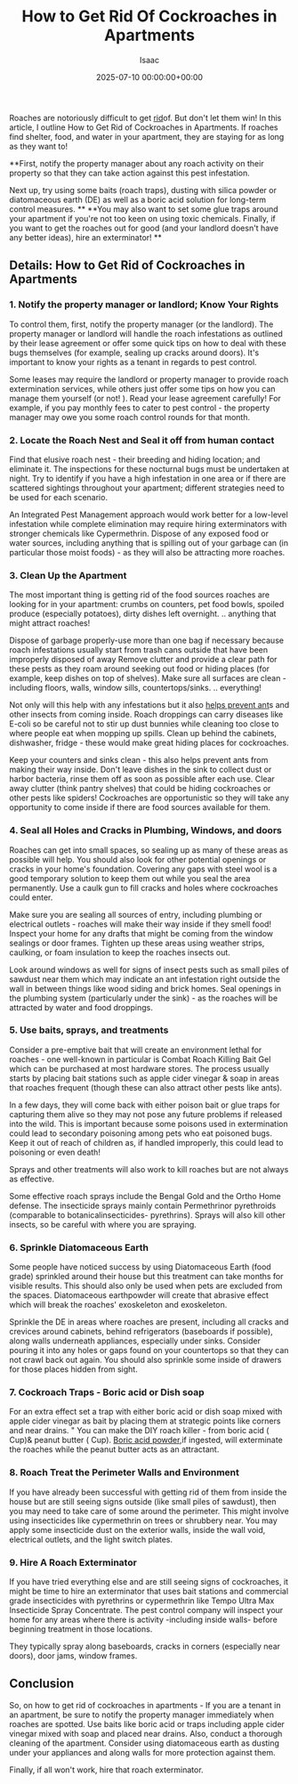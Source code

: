 ﻿---
title: How to Get Rid Of Cockroaches in Apartments
description: Roaches are notoriously difficult to get rid of. But don't let them win! In this article, I outline How to Get Rid of Cockroaches in Apartments.
slug: /how-to-get-rid-of-cockroaches-in-apartments/
date: 2025-07-10 00:00:00+00:00
lastmod: 2025-07-10 00:00:00+03:00
author: Isaac
categories:

- Guide
tags:

- guide

- rid

- cockroache
layout: post
---

Roaches are notoriously difficult to get [rid](https://pestpolicy.com/how-to-get-rid-of-brown-recluse-spiders/)of. But don't let them win! In this article, I outline How to Get Rid of Cockroaches in Apartments. If roaches find shelter, food, and water in your apartment, they are staying for as long as they want to!

**First, notify the property manager about any roach activity on their property so that they can take action against this pest infestation.

Next up, try using some baits (roach traps), dusting with silica powder or diatomaceous earth (DE) as well as a boric acid solution for long-term control measures. ** **You may also want to set some glue traps around your apartment if you're not too keen on using toxic chemicals. Finally, if you want to get the roaches out for good (and your landlord doesn't have any better ideas), hire an exterminator! **

##  Details: How to Get Rid of Cockroaches in Apartments

###  1. Notify the property manager or landlord; Know Your Rights

To control them, first, notify the property manager (or the landlord). The property manager or landlord will handle the roach infestations as outlined by their lease agreement or offer some quick tips on how to deal with these bugs themselves (for example, sealing up cracks around doors). It's important to know your rights as a tenant in regards to pest control.

Some leases may require the landlord or property manager to provide roach extermination services, while others just offer some tips on how you can manage them yourself (or not! ). Read your lease agreement carefully! For example, if you pay monthly fees to cater to pest control - the property manager may owe you some roach control rounds for that month.

###  2. Locate the Roach Nest and Seal it off from human contact

Find that elusive roach nest - their breeding and hiding location; and eliminate it. The inspections for these nocturnal bugs must be undertaken at night. Try to identify if you have a high infestation in one area or if there are scattered sightings throughout your apartment; different strategies need to be used for each scenario.

An Integrated Pest Management approach would work better for a low-level infestation while complete elimination may require hiring exterminators with stronger chemicals like Cypermethrin. Dispose of any exposed food or water sources, including anything that is spilling out of your garbage can (in particular those moist foods) - as they will also be attracting more roaches.

###  3. Clean Up the Apartment

The most important thing is getting rid of the food sources roaches are looking for in your apartment: crumbs on counters, pet food bowls, spoiled produce (especially potatoes), dirty dishes left overnight. .. anything that might attract roaches!

Dispose of garbage properly-use more than one bag if necessary because roach infestations usually start from trash cans outside that have been improperly disposed of away Remove clutter and provide a clear path for these pests as they roam around seeking out food or hiding places (for example, keep dishes on top of shelves). Make sure all surfaces are clean - including floors, walls, window sills, countertops/sinks. .. everything!

Not only will this help with any infestations but it also [helps prevent ant](https://pestpolicy.com/how-to-get-rid-of-ants-in-the-bathroom/)s and other insects from coming inside. Roach droppings can carry diseases like E-coli so be careful not to stir up dust bunnies while cleaning too close to where people eat when mopping up spills. Clean up behind the cabinets, dishwasher, fridge - these would make great hiding places for cockroaches.

Keep your counters and sinks clean - this also helps prevent ants from making their way inside. Don't leave dishes in the sink to collect dust or harbor bacteria, rinse them off as soon as possible after each use. Clear away clutter (think pantry shelves) that could be hiding cockroaches or other pests like spiders! Cockroaches are opportunistic so they will take any opportunity to come inside if there are food sources available for them.

###  4. Seal all Holes and Cracks in Plumbing, Windows, and doors

Roaches can get into small spaces, so sealing up as many of these areas as possible will help. You should also look for other potential openings or cracks in your home's foundation. Covering any gaps with steel wool is a good temporary solution to keep them out while you seal the area permanently. Use a caulk gun to fill cracks and holes where cockroaches could enter.

Make sure you are sealing all sources of entry, including plumbing or electrical outlets - roaches will make their way inside if they smell food! Inspect your home for any drafts that might be coming from the window sealings or door frames. Tighten up these areas using weather strips, caulking, or foam insulation to keep the roaches insects out.

Look around windows as well for signs of insect pests such as small piles of sawdust near them which may indicate an ant infestation right outside the wall in between things like wood siding and brick homes. Seal openings in the plumbing system (particularly under the sink) - as the roaches will be attracted by water and food droppings.

###  5. Use baits, sprays, and treatments

Consider a pre-emptive bait that will create an environment lethal for roaches - one well-known in particular is Combat Roach Killing Bait Gel which can be purchased at most hardware stores. The process usually starts by placing bait stations such as apple cider vinegar & soap in areas that roaches frequent (though these can also attract other pests like ants).

In a few days, they will come back with either poison bait or glue traps for capturing them alive so they may not pose any future problems if released into the wild. This is important because some poisons used in extermination could lead to secondary poisoning among pets who eat poisoned bugs. Keep it out of reach of children as, if handled improperly, this could lead to poisoning or even death!

Sprays and other treatments will also work to kill roaches but are not always as effective.

Some effective roach sprays include the Bengal Gold and the Ortho Home defense. The insecticide sprays mainly contain Permethrinor pyrethroids (comparable to botanicalinsecticides- pyrethrins). Sprays will also kill other insects, so be careful with where you are spraying.

###  6. Sprinkle Diatomaceous Earth

Some people have noticed success by using Diatomaceous Earth (food grade) sprinkled around their house but this treatment can take months for visible results. This should also only be used when pets are excluded from the spaces. Diatomaceous earthpowder will create that abrasive effect which will break the roaches' exoskeleton and exoskeleton.

Sprinkle the DE in areas where roaches are present, including all cracks and crevices around cabinets, behind refrigerators (baseboards if possible), along walls underneath appliances, especially under sinks. Consider pouring it into any holes or gaps found on your countertops so that they can not crawl back out again. You should also sprinkle some inside of drawers for those places hidden from sight.

###  7. Cockroach Traps - Boric acid or Dish soap

For an extra effect set a trap with either boric acid or dish soap mixed with apple cider vinegar as bait by placing them at strategic points like corners and near drains. " You can make the DIY roach killer - from boric acid ( Cup)& peanut butter ( Cup). [Boric acid powder](https://pestpolicy.com/does-boric-acid-kill-roaches/),if ingested, will exterminate the roaches while the peanut butter acts as an attractant.

###  8. Roach Treat the Perimeter Walls and Environment

If you have already been successful with getting rid of them from inside the house but are still seeing signs outside (like small piles of sawdust), then you may need to take care of some around the perimeter. This might involve using insecticides like cypermethrin on trees or shrubbery near. You may apply some insecticide dust on the exterior walls, inside the wall void, electrical outlets, and the light switch plates.

###  9. Hire A Roach Exterminator

If you have tried everything else and are still seeing signs of cockroaches, it might be time to hire an exterminator that uses bait stations and commercial grade insecticides with pyrethrins or cypermethrin like Tempo Ultra Max Insecticide Spray Concentrate. The pest control company will inspect your home for any areas where there is activity -including inside walls- before beginning treatment in those locations.

They typically spray along baseboards, cracks in corners (especially near doors), door jams, window frames.

##  Conclusion

So, on how to get rid of cockroaches in apartments - If you are a tenant in an apartment, be sure to notify the property manager immediately when roaches are spotted. Use baits like boric acid or traps including apple cider vinegar mixed with soap and placed near drains. Also, conduct a thorough cleaning of the apartment. Consider using diatomaceous earth as dusting under your appliances and along walls for more protection against them.

Finally, if all won't work, hire that roach exterminator.
